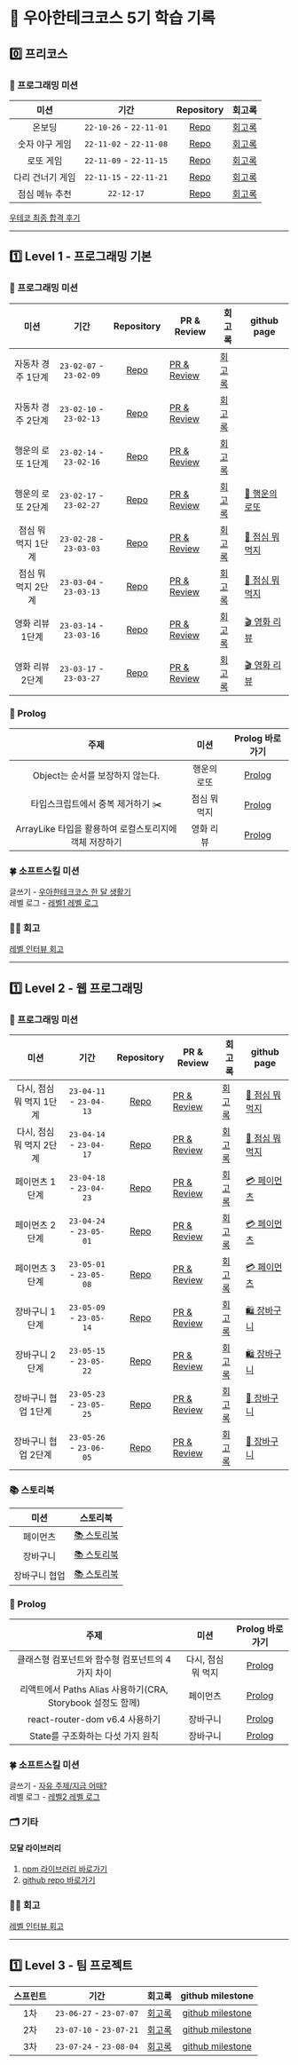 # 🚀 우아한테크코스 5기 학습 기록

## 0️⃣ 프리코스

### 🎯 프로그래밍 미션

|       미션       |          기간           |                               Repository                                | 회고록                                   |
| :--------------: | :---------------------: | :---------------------------------------------------------------------: | ---------------------------------------- |
|      온보딩      | `22-10-26` - `22-11-01` | [Repo](https://github.com/nlom0218/javascript-onboarding/tree/nlom0218) | [회고록](https://noah-dev.tistory.com/2) |
|  숫자 야구 게임  | `22-11-02` - `22-11-08` |  [Repo](https://github.com/nlom0218/javascript-baseball/tree/nlom0218)  | [회고록](https://noah-dev.tistory.com/3) |
|    로또 게임     | `22-11-09` - `22-11-15` |   [Repo](https://github.com/nlom0218/javascript-lotto/tree/nlom0218)    | [회고록](https://noah-dev.tistory.com/4) |
| 다리 건너기 게임 | `22-11-15` - `22-11-21` |   [Repo](https://github.com/nlom0218/javascript-bridge/tree/nlom0218)   | [회고록](https://noah-dev.tistory.com/5) |
|  점심 메뉴 추천  |       `22-12-17`        |           [Repo](https://github.com/nlom0218/javascript-menu)           | [회고록](https://noah-dev.tistory.com/6) |

[우테코 최종 합격 후기](https://noah-dev.tistory.com/7)

---

## 1️⃣ Level 1 - 프로그래밍 기본

### 🎯 프로그래밍 미션

|        미션        |          기간           |                                   Repository                                    | PR & Review                                                                   | 회고록                                    | github page                                                         |
| :----------------: | :---------------------: | :-----------------------------------------------------------------------------: | ----------------------------------------------------------------------------- | ----------------------------------------- | ------------------------------------------------------------------- |
| 자동차 경주 1단계  | `23-02-07` - `23-02-09` |      [Repo](https://github.com/nlom0218/javascript-racingcar-1/tree/main)       | [PR & Review](https://github.com/woowacourse/javascript-racingcar/pull/178)   | [회고록](https://noah-dev.tistory.com/11) |                                                                     |
| 자동차 경주 2단계  | `23-02-10` - `23-02-13` | [Repo](https://github.com/nlom0218/javascript-racingcar-1/tree/nlom0218-step2)  | [PR & Review](https://github.com/woowacourse/javascript-racingcar/pull/242)   | [회고록](https://noah-dev.tistory.com/12) |                                                                     |
| 행운의 로또 1단계  | `23-02-14` - `23-02-16` |   [Repo](https://github.com/nlom0218/javascript-lotto-1/tree/nlom0218-step1)    | [PR & Review](https://github.com/woowacourse/javascript-lotto/pull/196)       | [회고록](https://noah-dev.tistory.com/19) |                                                                     |
| 행운의 로또 2단계  | `23-02-17` - `23-02-27` |   [Repo](https://github.com/nlom0218/javascript-lotto-1/tree/nlom0218-step2)    | [PR & Review](https://github.com/woowacourse/javascript-lotto/pull/230)       | [회고록](https://noah-dev.tistory.com/20) | [🎱 행운의 로또](https://nlom0218.github.io/javascript-lotto-1/)    |
| 점심 뭐 먹지 1단계 | `23-02-28` - `23-03-03` |    [Repo](https://github.com/nlom0218/javascript-lunch/tree/nlom0218-step1)     | [PR & Review](https://github.com/woowacourse/javascript-lunch/pull/38)        | [회고록](https://noah-dev.tistory.com/22) | [🍚 점심 뭐 먹지](https://nlom0218.github.io/javascript-lunch/)     |
| 점심 뭐 먹지 2단계 | `23-03-04` - `23-03-13` |    [Repo](https://github.com/nlom0218/javascript-lunch/tree/nlom0218-step2)     | [PR & Review](https://github.com/woowacourse/javascript-lunch/pull/63)        | [회고록](https://noah-dev.tistory.com/23) | [🍚 점심 뭐 먹지](https://nlom0218.github.io/javascript-lunch/)     |
|  영화 리뷰 1단계   | `23-03-14` - `23-03-16` | [Repo](https://github.com/nlom0218/javascript-movie-review/tree/nlom0218-step1) | [PR & Review](https://github.com/woowacourse/javascript-movie-review/pull/28) | [회고록](https://noah-dev.tistory.com/24) | [🎬 영화 리뷰](https://nlom0218.github.io/javascript-movie-review/) |
|  영화 리뷰 2단계   | `23-03-17` - `23-03-27` |     [Repo](https://github.com/nlom0218/javascript-movie-review/tree/step2)      | [PR & Review](https://github.com/woowacourse/javascript-movie-review/pull/57) | [회고록](https://noah-dev.tistory.com/25) | [🎬 영화 리뷰](https://nlom0218.github.io/javascript-movie-review/) |

### 📝 Prolog

|                          주제                          |     미션     |                     Prolog 바로가기                      |
| :----------------------------------------------------: | :----------: | :------------------------------------------------------: |
|            Object는 순서를 보장하지 않는다.            | 행운의 로또  | [Prolog](https://prolog.techcourse.co.kr/studylogs/2677) |
|           타입스크립트에서 중복 제거하기 ✂️            | 점심 뭐 먹지 | [Prolog](https://prolog.techcourse.co.kr/studylogs/2784) |
| ArrayLike 타입을 활용하여 로컬스토리지에 객체 저장하기 |  영화 리뷰   | [Prolog](https://prolog.techcourse.co.kr/studylogs/3042) |

### 🍀 소프트스킬 미션

글쓰기 - [우아한테크코스 한 달 생활기](https://github.com/nlom0218/woowa-writing-5/tree/nlom0218-level1)  
레벨 로그 - [레벨1 레벨 로그](https://docs.google.com/document/d/1Dab6-jZBoEL_NhwsbqnfG69BxRVtkodpIGdxPJlx2hQ/edit?usp=sharing)

### 🧚‍♀️ 회고

[레벨 인터뷰 회고](https://noah-dev.tistory.com/26)

---

## 1️⃣ Level 2 - 웹 프로그래밍

### 🎯 프로그래밍 미션

|           미션           |          기간           |                                    Repository                                    | PR & Review                                                                     | 회고록                                    | github page                                                         |
| :----------------------: | :---------------------: | :------------------------------------------------------------------------------: | ------------------------------------------------------------------------------- | ----------------------------------------- | ------------------------------------------------------------------- |
| 다시, 점심 뭐 먹지 1단계 | `23-04-11` - `23-04-13` |       [Repo](https://github.com/nlom0218/react-lunch/tree/nlom0218-step1)        | [PR & Review](https://github.com/woowacourse/react-lunch/pull/29)               | [회고록](https://noah-dev.tistory.com/28) | [🍚 점심 뭐 먹지](https://nlom0218.github.io/react-lunch/)          |
| 다시, 점심 뭐 먹지 2단계 | `23-04-14` - `23-04-17` |       [Repo](https://github.com/nlom0218/react-lunch/tree/nlom0218-step2)        | [PR & Review](https://github.com/woowacourse/react-lunch/pull/66)               | [회고록](https://noah-dev.tistory.com/30) | [🍚 점심 뭐 먹지](https://nlom0218.github.io/react-lunch/)          |
|      페이먼츠 1단계      | `23-04-18` - `23-04-23` |       [Repo](https://github.com/nlom0218/react-lunch/tree/nlom0218-step1)        | [PR & Review](https://github.com/woowacourse/react-payments/pull/189)           | [회고록](https://noah-dev.tistory.com/31) | [💳 페이먼츠](https://nlom0218.github.io/react-payments/)           |
|      페이먼츠 2단계      | `23-04-24` - `23-05-01` |      [Repo](https://github.com/nlom0218/react-payments/tree/nlom0218-step2)      | [PR & Review](https://github.com/woowacourse/react-payments/pull/242)           | [회고록](https://noah-dev.tistory.com/35) | [💳 페이먼츠](https://nlom0218.github.io/react-payments/)           |
|      페이먼츠 3단계      | `23-05-01` - `23-05-08` |      [Repo](https://github.com/nlom0218/react-payments/tree/nlom0218-step3)      | [PR & Review](https://github.com/woowacourse/react-payments/pull/308)           | [회고록](https://noah-dev.tistory.com/36) | [💳 페이먼츠](https://nlom0218.github.io/react-payments/)           |
|      장바구니 1단계      | `23-05-09` - `23-05-14` |   [Repo](https://github.com/nlom0218/react-shopping-cart/tree/nlom0218-step1)    | [PR & Review](https://github.com/woowacourse/react-shopping-cart/pull/180)      | [회고록](https://noah-dev.tistory.com/37) | [🛍️ 장바구니](https://nlom0218.github.io/react-shopping-cart/)      |
|      장바구니 2단계      | `23-05-15` - `23-05-22` |   [Repo](https://github.com/nlom0218/react-shopping-cart/tree/nlom0218-step2)    | [PR & Review](https://github.com/woowacourse/react-shopping-cart/pull/201)      | [회고록](https://noah-dev.tistory.com/40) | [🛍️ 장바구니](https://nlom0218.github.io/react-shopping-cart/)      |
|   장바구니 협업 1단계    | `23-05-23` - `23-05-25` | [Repo](https://github.com/nlom0218/react-shopping-cart-prod/tree/nlom0218-step1) | [PR & Review](https://github.com/woowacourse/react-shopping-cart-prod/pull/87)  | [회고록](https://noah-dev.tistory.com/41) | [🛒 장바구니](https://nlom0218.github.io/react-shopping-cart-prod/) |
|   장바구니 협업 2단계    | `23-05-26` - `23-06-05` | [Repo](https://github.com/nlom0218/react-shopping-cart-prod/tree/nlom0218-step2) | [PR & Review](https://github.com/woowacourse/react-shopping-cart-prod/pull/134) | [회고록](https://noah-dev.tistory.com/42) | [🛒 장바구니](https://nlom0218.github.io/react-shopping-cart-prod/) |

### 📚 스토리북

|     미션      |                                    스토리북                                    |
| :-----------: | :----------------------------------------------------------------------------: |
|   페이먼츠    | [📚 스토리북](https://nlom0218-step3--64438130ed1ba3bc955c84aa.chromatic.com/) |
|   장바구니    | [📚 스토리북](https://nlom0218-step2--645ca2eaf1be7c5699754358.chromatic.com)  |
| 장바구니 협업 | [📚 스토리북](https://nlom0218-step2--646f1b197e7cf65a7e5c4bb2.chromatic.com)  |

### 📝 Prolog

|                            주제                             |        미션        |                     Prolog 바로가기                      |
| :---------------------------------------------------------: | :----------------: | :------------------------------------------------------: |
|      클래스형 컴포넌트와 함수형 컴포넌트의 4가지 차이       | 다시, 점심 뭐 먹지 | [Prolog](https://prolog.techcourse.co.kr/studylogs/3734) |
| 리액트에서 Paths Alias 사용하기(CRA, Storybook 설정도 함께) |      페이먼츠      | [Prolog](https://prolog.techcourse.co.kr/studylogs/3306) |
|               react-router-dom v6.4 사용하기                |      장바구니      | [Prolog](https://prolog.techcourse.co.kr/studylogs/3573) |
|              State를 구조화하는 다섯 가지 원칙              |      장바구니      | [Prolog](https://prolog.techcourse.co.kr/studylogs/3597) |

### 🍀 소프트스킬 미션

글쓰기 - [자유 주제/지금 어때?](https://github.com/nlom0218/woowa-writing-5/blob/nlom0218-level2/Level2.md)  
레벨 로그 - [레벨2 레벨 로그](https://docs.google.com/document/d/1Bx82fby-nQo8NAzyIPFIXNLlqzcOuzpFQh00PlwCM4M/edit?usp=sharing)

### 🗂️ 기타

#### 모달 라이브러리

1. [npm 라이브러리 바로가기](https://www.npmjs.com/package/noah-modal)
2. [github repo 바로가기](https://github.com/nlom0218/noah-modal)

### 🧚‍♀️ 회고

[레벨 인터뷰 회고](https://noah-dev.tistory.com/43)

---

## 1️⃣ Level 3 - 팀 프로젝트

| 스프린트 |          기간           |                  회고록                   |                                       github milestone                                        |
| :------: | :---------------------: | :---------------------------------------: | :-------------------------------------------------------------------------------------------: |
|   1차    | `23-06-27` - `23-07-07` | [회고록](https://noah-dev.tistory.com/44) | [github milestone](https://github.com/woowacourse-teams/2023-haru-study/milestone/1?closed=1) |
|   2차    | `23-07-10` - `23-07-21` | [회고록](https://noah-dev.tistory.com/45) |     [github milestone](https://github.com/woowacourse-teams/2023-haru-study/milestone/2)      |
|   3차    | `23-07-24` - `23-08-04` | [회고록](https://noah-dev.tistory.com/50) |     [github milestone](https://github.com/woowacourse-teams/2023-haru-study/milestone/3)      |
